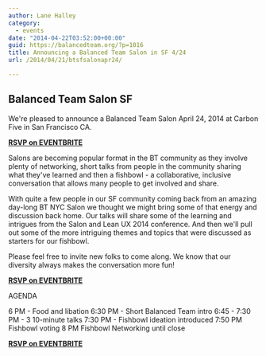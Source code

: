 ```yaml
---
author: Lane Halley
category:
  - events
date: "2014-04-22T03:52:00+00:00"
guid: https://balancedteam.org/?p=1016
title: Announcing a Balanced Team Salon in SF 4/24
url: /2014/04/21/btsfsalonapr24/

---
```

## Balanced Team Salon SF

We're pleased to announce a Balanced Team Salon April 24, 2014 at Carbon Five in San Francisco CA.

 **[RSVP on EVENTBRITE](http://www.eventbrite.com/e/balanced-team-salon-sf-tickets-11323925165)**

Salons are becoming popular format in the BT community as they involve plenty of networking, short talks from people in the community sharing what they've learned and then a fishbowl - a collaborative, inclusive conversation that allows many people to get involved and share.

With quite a few people in our SF community coming back from an amazing day-long BT NYC Salon we thought we might bring some of that energy and discussion back home. Our talks will share some of the learning and intrigues from the Salon and Lean UX 2014 conference. And then we'll pull out some of the more intriguing themes and topics that were discussed as starters for our fishbowl.

Please feel free to invite new folks to come along. We know that our diversity always makes the conversation more fun!

 **[RSVP on EVENTBRITE](http://www.eventbrite.com/e/balanced-team-salon-sf-tickets-11323925165)**

AGENDA

6 PM - Food and libation
6:30 PM - Short Balanced Team intro
6:45 - 7:30 PM - 3 10-minute talks
7:30 PM - Fishbowl ideation introduced
7:50 PM Fishbowl voting
8 PM Fishbowl
Networking until close

**[RSVP on EVENTBRITE](http://www.eventbrite.com/e/balanced-team-salon-sf-tickets-11323925165)**
